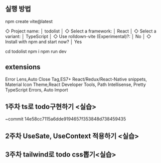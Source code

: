 ## 실행 방법 ##
npm create vite@latest

◇  Project name:
│  todolist
│
◇  Select a framework:
│  React
│
◇  Select a variant:
│  TypeScript
│
◇  Use rolldown-vite (Experimental)?:
│  No
│
◇  Install with npm and start now?
│  Yes


cd todolist
npm i
npm run dev

## extensions ##
Error Lens,Auto Close Tag,ES7+ React/Redux/React-Native snippets, Material Icon Theme,React Developer Tools, Path Intellisense, Pretty TypeScript Errors, Auto Import



## 1주차 ts로 todo구현하기 <실습>
~commit 14e58cc7115a6dde9194657f353848d738459435

## 2주차 UseSate, UseContext 적용하기 <실습>


## 3주차 tailwind로 todo css뽑기<실습>
